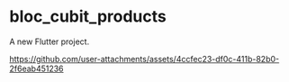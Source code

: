 # bloc_cubit_products

A new Flutter project.

https://github.com/user-attachments/assets/4ccfec23-df0c-411b-82b0-2f6eab451236

